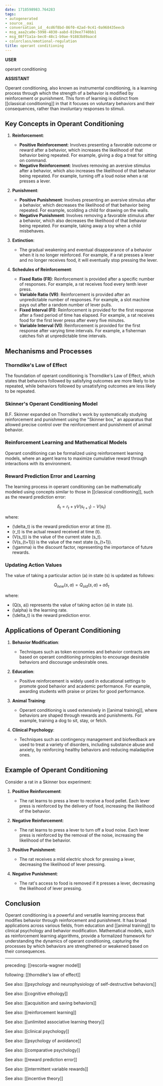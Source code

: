 ```yaml
---
date: 1718598983.764283
tags:
- autogenerated
- source__oai
- conversation_id__4cd6f8bd-86f0-42ad-9c41-0a968435eecb
- msg_aaa2ca0e-5998-4030-aabd-819ee7740bb1
- msg_08ff1a1a-bec0-48c1-b9ae-91883b89aacd
- colorclass/emotional-regulation
title: operant conditioning
---
```


**USER**

operant conditioning


**ASSISTANT**

Operant conditioning, also known as instrumental conditioning, is a learning process through which the strength of a behavior is modified by reinforcement or punishment. This form of learning is distinct from [[classical conditioning]] in that it focuses on voluntary behaviors and their consequences, rather than involuntary responses to stimuli.

## Key Concepts in Operant Conditioning

1. **Reinforcement**:
    - **Positive Reinforcement**: Involves presenting a favorable outcome or reward after a behavior, which increases the likelihood of that behavior being repeated. For example, giving a dog a treat for sitting on command.
    - **Negative Reinforcement**: Involves removing an aversive stimulus after a behavior, which also increases the likelihood of that behavior being repeated. For example, turning off a loud noise when a rat presses a lever.

2. **Punishment**:
    - **Positive Punishment**: Involves presenting an aversive stimulus after a behavior, which decreases the likelihood of that behavior being repeated. For example, scolding a child for drawing on the walls.
    - **Negative Punishment**: Involves removing a favorable stimulus after a behavior, which also decreases the likelihood of that behavior being repeated. For example, taking away a toy when a child misbehaves.

3. **Extinction**:
    - The gradual weakening and eventual disappearance of a behavior when it is no longer reinforced. For example, if a rat presses a lever and no longer receives food, it will eventually stop pressing the lever.

4. **Schedules of Reinforcement**:
    - **Fixed Ratio (FR)**: Reinforcement is provided after a specific number of responses. For example, a rat receives food every tenth lever press.
    - **Variable Ratio (VR)**: Reinforcement is provided after an unpredictable number of responses. For example, a slot machine pays out after a random number of lever pulls.
    - **Fixed Interval (FI)**: Reinforcement is provided for the first response after a fixed period of time has elapsed. For example, a rat receives food for the first lever press after every five minutes.
    - **Variable Interval (VI)**: Reinforcement is provided for the first response after varying time intervals. For example, a fisherman catches fish at unpredictable time intervals.

## Mechanisms and Processes

### Thorndike's Law of Effect

The foundation of operant conditioning is Thorndike's Law of Effect, which states that behaviors followed by satisfying outcomes are more likely to be repeated, while behaviors followed by unsatisfying outcomes are less likely to be repeated.

### Skinner's Operant Conditioning Model

B.F. Skinner expanded on Thorndike's work by systematically studying reinforcement and punishment using the "Skinner box," an apparatus that allowed precise control over the reinforcement and punishment of animal behavior.

### Reinforcement Learning and Mathematical Models

Operant conditioning can be formalized using reinforcement learning models, where an agent learns to maximize cumulative reward through interactions with its environment.

### Reward Prediction Error and Learning

The learning process in operant conditioning can be mathematically modeled using concepts similar to those in [[classical conditioning]], such as the reward prediction error:

$$
\delta_t = r_t + \gamma V(s_{t+1}) - V(s_t)
$$

where:
- \(\delta_t\) is the reward prediction error at time \(t\).
- \(r_t\) is the actual reward received at time \(t\).
- \(V(s_t)\) is the value of the current state \(s_t\).
- \(V(s_{t+1})\) is the value of the next state \(s_{t+1}\).
- \(\gamma\) is the discount factor, representing the importance of future rewards.

### Updating Action Values

The value of taking a particular action \(a\) in state \(s\) is updated as follows:

$$
Q_{new}(s, a) = Q_{old}(s, a) + \alpha \delta_t
$$

where:
- \(Q(s, a)\) represents the value of taking action \(a\) in state \(s\).
- \(\alpha\) is the learning rate.
- \(\delta_t\) is the reward prediction error.

## Applications of Operant Conditioning

1. **Behavior Modification**:
    - Techniques such as token economies and behavior contracts are based on operant conditioning principles to encourage desirable behaviors and discourage undesirable ones.

2. **Education**:
    - Positive reinforcement is widely used in educational settings to promote good behavior and academic performance. For example, awarding students with praise or prizes for good performance.

3. **Animal Training**:
    - Operant conditioning is used extensively in [[animal training]], where behaviors are shaped through rewards and punishments. For example, training a dog to sit, stay, or fetch.

4. **Clinical Psychology**:
    - Techniques such as contingency management and biofeedback are used to treat a variety of disorders, including substance abuse and anxiety, by reinforcing healthy behaviors and reducing maladaptive ones.

## Example of Operant Conditioning

Consider a rat in a Skinner box experiment:

1. **Positive Reinforcement**:
    - The rat learns to press a lever to receive a food pellet. Each lever press is reinforced by the delivery of food, increasing the likelihood of the behavior.

2. **Negative Reinforcement**:
    - The rat learns to press a lever to turn off a loud noise. Each lever press is reinforced by the removal of the noise, increasing the likelihood of the behavior.

3. **Positive Punishment**:
    - The rat receives a mild electric shock for pressing a lever, decreasing the likelihood of lever pressing.

4. **Negative Punishment**:
    - The rat's access to food is removed if it presses a lever, decreasing the likelihood of lever pressing.

## Conclusion

Operant conditioning is a powerful and versatile learning process that modifies behavior through reinforcement and punishment. It has broad applications across various fields, from education and [[animal training]] to clinical psychology and behavior modification. Mathematical models, such as reinforcement learning algorithms, provide a formalized framework for understanding the dynamics of operant conditioning, capturing the processes by which behaviors are strengthened or weakened based on their consequences.


---

preceding: [[rescorla-wagner model]]  


following: [[thorndike's law of effect]]

See also: [[psychology and neurophysiology of self-destructive behaviors]]


See also: [[cognitive ethology]]


See also: [[acquisition and saving behaviors]]


See also: [[reinforcement learning]]


See also: [[unlimited associative learning theory]]


See also: [[clinical psychology]]


See also: [[psychology of avoidance]]


See also: [[comparative psychology]]


See also: [[reward prediction error]]


See also: [[intermittent variable rewards]]


See also: [[incentive theory]]